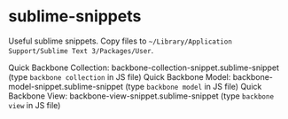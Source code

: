 sublime-snippets
================

Useful sublime snippets.  Copy files to `~/Library/Application Support/Sublime Text 3/Packages/User`.

Quick Backbone Collection: backbone-collection-snippet.sublime-snippet (type `backbone collection` in JS file)
Quick Backbone Model: backbone-model-snippet.sublime-snippet (type `backbone model` in JS file)
Quick Backbone View: backbone-view-snippet.sublime-snippet (type `backbone view` in JS file)

